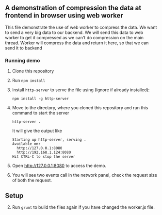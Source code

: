 ## A demonstration of compression the data at frontend in browser using web worker

This file demonstrate the use of web worker to compress the data. We want to send a very big data to our backend. We will send this data to web worker to get it compressed as we can't do compression on the main thread. Worker will compress the data and return it here, so that we can send it to backend

### Running demo
1. Clone this repository
2. Run `npm install`
2. Install `http-server` to serve the file using (Ignore if already installed):
    
    `
    npm install -g http-server
    `
3. Move to the directory, where you cloned this repository and run this command to start the server
    
    `
    http-server .
    `
    
    It will give the output like
    ```
    Starting up http-server, serving .
    Available on:
      http://127.0.0.1:8080
      http://192.168.1.124:8080
    Hit CTRL-C to stop the server
    ``` 
4. Open http://127.0.0.1:8080 to access the demo.
5. You will see two events call in the network panel, check the request size of both the request.

## Setup
2. Run `grunt` to build the files again if you have changed the worker.js file. 